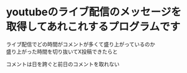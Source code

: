 # youtubeのライブ配信のメッセージを取得してあれこれするプログラムです

ライブ配信でどの時間がコメントが多くて盛り上がっているのか  
盛り上がった時間を切り抜いてX投稿できたらと

コメントは日を跨ぐと前日のコメントを取れない